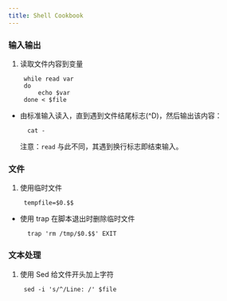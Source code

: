 ```yaml
---
title: Shell Cookbook
---
```



### 输入输出

1. 读取文件内容到变量

		while read var
		do
			echo $var
		done < $file

- 由标准输入读入，直到遇到文件结尾标志(^D)，然后输出该内容：

		cat -

	注意：`read` 与此不同，其遇到换行标志即结束输入。


### 文件

1. 使用临时文件

		tempfile=$0.$$


- 使用 trap 在脚本退出时删除临时文件

		trap 'rm /tmp/$0.$$' EXIT


### 文本处理

1. 使用 Sed 给文件开头加上字符

		sed -i 's/^/Line: /' $file
